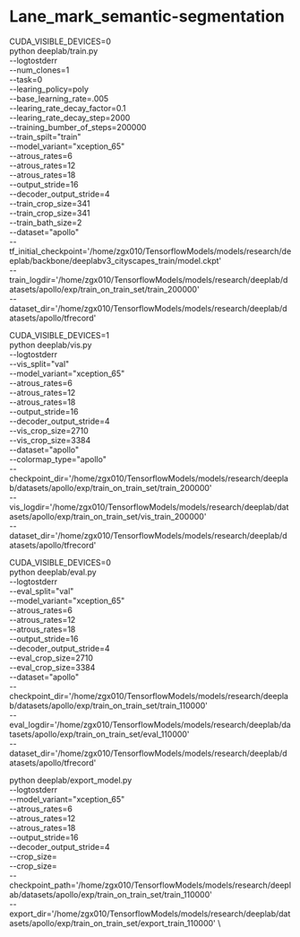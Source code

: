 # Lane_mark_semantic-segmentation
CUDA_VISIBLE_DEVICES=0 \
python deeplab/train.py \
--logtostderr \
--num_clones=1 \
--task=0 \
--learing_policy=poly \
--base_learning_rate=.005 \
--learing_rate_decay_factor=0.1\
--learing_rate_decay_step=2000 \
--training_bumber_of_steps=200000 \
--train_spilt="train" \
--model_variant="xception_65" \
--atrous_rates=6 \
--atrous_rates=12 \
--atrous_rates=18 \
--output_stride=16 \
--decoder_output_stride=4 \
--train_crop_size=341 \
--train_crop_size=341 \
--train_bath_size=2 \
--dataset="apollo" \
--tf_initial_checkpoint='/home/zgx010/TensorflowModels/models/research/deeplab/backbone/deeplabv3_cityscapes_train/model.ckpt' \
--train_logdir='/home/zgx010/TensorflowModels/models/research/deeplab/datasets/apollo/exp/train_on_train_set/train_200000' \
--dataset_dir='/home/zgx010/TensorflowModels/models/research/deeplab/datasets/apollo/tfrecord'

CUDA_VISIBLE_DEVICES=1 \
python deeplab/vis.py \
--logtostderr \
--vis_split="val" \
--model_variant="xception_65" \
--atrous_rates=6 \
--atrous_rates=12 \
--atrous_rates=18 \
--output_stride=16 \
--decoder_output_stride=4 \
--vis_crop_size=2710 \
--vis_crop_size=3384 \
--dataset="apollo" \
--colormap_type="apollo" \
--checkpoint_dir='/home/zgx010/TensorflowModels/models/research/deeplab/datasets/apollo/exp/train_on_train_set/train_200000' \
--vis_logdir='/home/zgx010/TensorflowModels/models/research/deeplab/datasets/apollo/exp/train_on_train_set/vis_train_200000' \
--dataset_dir='/home/zgx010/TensorflowModels/models/research/deeplab/datasets/apollo/tfrecord'

CUDA_VISIBLE_DEVICES=0 \
python deeplab/eval.py \
--logtostderr \
--eval_split="val" \
--model_variant="xception_65" \
--atrous_rates=6 \
--atrous_rates=12 \
--atrous_rates=18 \
--output_stride=16 \
--decoder_output_stride=4 \
--eval_crop_size=2710 \
--eval_crop_size=3384 \
--dataset="apollo" \
--checkpoint_dir='/home/zgx010/TensorflowModels/models/research/deeplab/datasets/apollo/exp/train_on_train_set/train_110000' \
--eval_logdir='/home/zgx010/TensorflowModels/models/research/deeplab/datasets/apollo/exp/train_on_train_set/eval_110000' \
--dataset_dir='/home/zgx010/TensorflowModels/models/research/deeplab/datasets/apollo/tfrecord'

python deeplab/export_model.py \
  --logtostderr \
  --model_variant="xception_65" \
  --atrous_rates=6 \
  --atrous_rates=12 \
  --atrous_rates=18 \
  --output_stride=16 \
  --decoder_output_stride=4 \
  --crop_size= \
  --crop_size= \
  --checkpoint_path='/home/zgx010/TensorflowModels/models/research/deeplab/datasets/apollo/exp/train_on_train_set/train_110000' \
  --export_dir='/home/zgx010/TensorflowModels/models/research/deeplab/datasets/apollo/exp/train_on_train_set/export_train_110000' \
